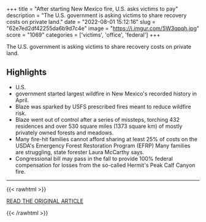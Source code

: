 +++
title = "After starting New Mexico fire, U.S. asks victims to pay"
description = "The U.S. government is asking victims to share recovery costs on private land."
date = "2022-08-01 15:12:16"
slug = "62e7ed2df42255da6b9d7c4e"
image = "https://i.imgur.com/5W3qpqh.jpg"
score = "1069"
categories = ['victims', 'office', 'federal']
+++

The U.S. government is asking victims to share recovery costs on private land.

## Highlights

- U.S.
- government started largest wildfire in New Mexico's recorded history in April.
- Blaze was sparked by USFS prescribed fires meant to reduce wildfire risk.
- Blaze went out of control after a series of missteps, torching 432 residences and over 530 square miles (1373 square km) of mostly privately owned forests and meadows.
- Many fire-hit families cannot afford sharing at least 25% of costs on the USDA's Emergency Forest Restoration Program (EFRP) Many families are struggling, state forester Laura McCarthy says.
- Congressional bill may pass in the fall to provide 100% federal compensation for losses from the so-called Hermit's Peak Calf Canyon fire.

---

{{< rawhtml >}}
  <p class="article-category">
    <a target="_blank" href="https://www.reuters.com/world/us/after-starting-new-mexico-fire-us-asks-victims-pay-2022-07-31/">READ THE ORIGINAL ARTICLE</a>
  </p>
{{< /rawhtml >}}
